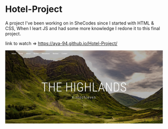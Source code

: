 # Hotel-Project

A project I've been working on in SheCodes since I started with HTML & CSS,
When I leart JS and had some more knowledge I redone it to this final project.

link to watch => https://aya-94.github.io/Hotel-Project/

![](./images/The-highlands.png)
